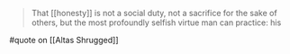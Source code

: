 > That [[honesty]] is not a social duty, not a sacrifice for the sake of others, but the most profoundly selfish virtue man can practice: his

#quote  on  [[Altas Shrugged]]